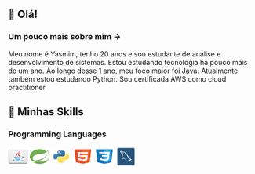 ## 💜 Olá!

### Um pouco mais sobre mim ->
Meu nome é Yasmim, tenho 20 anos e sou estudante de análise e desenvolvimento de sistemas.
Estou estudando tecnologia há pouco mais de um ano. Ao longo desse 1 ano, meu foco maior foi Java. Atualmente também estou estudando Python.
Sou certificada AWS como cloud practitioner.

## 🚀 Minhas Skills


  <div style="flex-basis: 48%;">
    <h3>Programming Languages</h3>
    <img align="center" alt="Java" height="30" width="40" src="imagens/java.png">
      <img align="center" alt="Spring" height="30" width="40" src="imagens/spring-boot.png">
    <img align="center" alt="Python" height="30" width="40" src="https://raw.githubusercontent.com/devicons/devicon/master/icons/python/python-original.svg">
    <img align="center" alt="HTML" height="30" width="40" src="https://raw.githubusercontent.com/devicons/devicon/master/icons/html5/html5-original.svg">
    <img align="center" alt="CSS" height="30" width="40" src="https://raw.githubusercontent.com/devicons/devicon/master/icons/css3/css3-original.svg">
    <img align="center" alt="MySQL" height="40" width="40" src="imagens/mysql.png">

<!--

Here are some ideas to get you started:

- 🔭 I’m currently working on ...
- 🌱 I’m currently learning ...
- 👯 I’m looking to collaborate on ...
- 🤔 I’m looking for help with ...
- 💬 Ask me about ...
- 📫 How to reach me: ...
- 😄 Pronouns: ...
- ⚡ Fun fact: ...
-->
